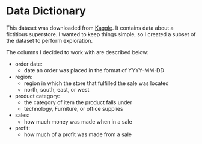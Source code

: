 # Data Dictionary

This dataset was downloaded from [Kaggle](https://www.kaggle.com/datasets/vivek468/superstore-dataset-final).
It contains data about a fictitious superstore.  I wanted to keep things simple, so I created a subset of the dataset to perform exploration.

The columns I decided to work with are described below:

- order date:
    - date an order was placed in the format of YYYY-MM-DD
- region:
    - region in which the store that fulfilled the sale was located
    - north, south, east, or west
- product category:
    - the category of item the product falls under
    - technology, Furniture, or office supplies
- sales:
    - how much money was made when in a sale
- profit:
    - how much of a profit was made from a sale
